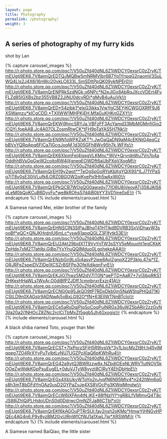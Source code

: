 ```yaml
---
layout: page
title: Photography
permalink: /photography/
weight: 3
---
```


## A series of photography of my furry kids

shot by Lan

{% capture carousel_images %}
http://r.photo.store.qq.com/psc?/V50uZfd40dNL6Z1iWDCY0exsrC0zZryK/TmEUgtj9EK6.7V8ajmQrEDTQJMQBw5mNRMVIbr6B7Yp1YnpqG2naomV3SuLWQ4Lls2J4X6i16nWci20vkLC633L.SmSDItPpQK09ykNPEr0!/r
http://r.photo.store.qq.com/psc?/V50uZfd40dNL6Z1iWDCY0exsrC0zZryK/TmEUgtj9EK6.7V8ajmQrENPRkSzdNGk.o6NPc*N2eJlGx8AbRqJXccVDErt4FvFLZd85lGXBs2bz355VB8Z2JiNU0dcyRDi*gMvB4uAuiVk!/r
http://r.photo.store.qq.com/psc?/V50uZfd40dNL6Z1iWDCY0exsrC0zZryK/TmEUgtj9EK6.7V8ajmQrED*54zibk1*elxG3jkks1VwYgC5EYjKCWGOXRfF9J6XSWamzu*kICgCDD.*TXIlWW1MHPKjEH.MfaGuKHKnGZXY!/r
http://r.photo.store.qq.com/psc?/V50uZfd40dNL6Z1iWDCY0exsrC0zZryK/TmEUgtj9EK6.7V8ajmQrEKWj9hncSRYJa.VBFzFF3AcYamd33MbMGMnfiGjo2iCQYi.foeAAB.Jc4A07OLZosmRtwCK*tFH9pTaYAS5H7Nk!/r
http://r.photo.store.qq.com/psc?/V50uZfd40dNL6Z1iWDCY0exsrC0zZryK/TmEUgtj9EK6.7V8ajmQrEN9N1oWFKZsKT*r.JwOaQaDN9aM4cEKNtG4eqCzbBVxYQRqApq6FICa7IGcgJoqM.1d305GFh8Wv95h7k.WFjfs!/r
http://r.photo.store.qq.com/psc?/V50uZfd40dNL6Z1iWDCY0exsrC0zZryK/TmEUgtj9EK6.7V8ajmQrEK6XIpmFeI4IqxgVLKMnc*WjV*QryrdnWu7Vn7p4aOddhhBVsGpGwW2coitoRW4jXgneqEOWDft6aUbPXqVXogM!/r
http://r.photo.store.qq.com/psc?/V50uZfd40dNL6Z1iWDCY0exsrC0zZryK/TmEUgtj9EK6.7V8ajmQrEH19y2wot**TeOgSpGoRYsKbXgYQlX9S*lLJ71YPaSg7jT8v0sE30jVLufk6.ORZ0BGOW2qiKyePp1Hh5wAxWi0!/r
http://r.photo.store.qq.com/psc?/V50uZfd40dNL6Z1iWDCY0exsrC0zZryK/TmEUgtj9EK6.7V8ajmQrEPkQCB7WOgQG0awxdv77IO6U8iVeovATj358JAIS6qLeM0bQoKCuB6DyvFu*we8kROhs57d4iB0bYY3VD1me0xE!/r
{% endcapture %}
{% include elements/carousel.html %}

<p class="text-center"> 
A Siamese named Mei, elder brother of the family
</p>

{% capture carousel_images %}
http://r.photo.store.qq.com/psc?/V50uZfd40dNL6Z1iWDCY0exsrC0zZryK/TmEUgtj9EK6.7V8ajmQrEHNSCIN3SIPaJBhqT41HTIkd9DVRB3SxViDhavW3sooBf*eQC*QNJKHrdnlU6mLc*ysw81apqQGLZ3Flfytk53E!/r
http://r.photo.store.qq.com/psc?/V50uZfd40dNL6Z1iWDCY0exsrC0zZryK/TmEUgtj9EK6.7V8ajmQrEIJ2Akt29bidX1T9VyYnTW3sSYV5eMouoht1egCKkKZpHdp7xM2T7ahIbi.GjBp7YxYhuQQIMduo0LgohekpAAA!/r
http://r.photo.store.qq.com/psc?/V50uZfd40dNL6Z1iWDCY0exsrC0zZryK/TmEUgtj9EK6.7V8ajmQrENzbGn9Ls5i4asvP2iee8AyIZgnpXZ2P3klg.47sj*fZ.ORJRFeZspeiDVZIDelXCSZrBSFPp3OfeXdikqnFvrE!/r
http://r.photo.store.qq.com/psc?/V50uZfd40dNL6Z1iWDCY0exsrC0zZryK/TmEUgtj9EK6.7V8ajmQrEKJjO7hwz5M2dV7IT0N*gePTD*AaR7*7vl3ibpRKS1ZHKexHHaWLs1WxAr.O0diBfPZJDff.1cmnbnxrExzr41A!/r
http://r.photo.store.qq.com/psc?/V50uZfd40dNL6Z1iWDCY0exsrC0zZryK/TmEUgtj9EK6.7V8ajmQrECNG0p95JkQO9tP7RDxDkb0mSNaWStgPHQd71KlCStLD9n0XAGstr9ADNwAj5oBxLG92O*fN*63EIIWTNnBTcIo!/r
http://r.photo.store.qq.com/psc?/V50uZfd40dNL6Z1iWDCY0exsrC0zZryK/TmEUgtj9EK6.7V8ajmQrECe5aRxDqjPlqSoCoqPuINRGs36uWZ5bARjr2zzGvN3jla20a2i1NHOcZ8ZNc2rclCiTbMxZt5qgb5Jh4Gxogis!/r
{% endcapture %}
{% include elements/carousel.html %}

<p class="text-center"> 
A black shiba named Toto, youger than Mei
</p>

{% capture carousel_images %}
http://r.photo.store.qq.com/psc?/V50uZfd40dNL6Z1iWDCY0exsrC0zZryK/TmEUgtj9EK6.7V8ajmQrECST*7lxPprzSFjH5R9IvsVk*3y1LlocMzZt8H.h45yiMqqeg7ZO4RrXYyPuTyIbtLvNU7UGZPoXlaQ6pKWhRu4!/r
http://r.photo.store.qq.com/psc?/V50uZfd40dNL6Z1iWDCY0exsrC0zZryK/TmEUgtj9EK6.7V8ajmQrEG42a9vtQ3BWRzzw6x.NZbdIOEeNLWRVTutNOV5kOOeZwWdkKGpPsuEugEL*0duVJTyW8yyzt8CIRyY4EhDbHpE!/r
http://r.photo.store.qq.com/psc?/V50uZfd40dNL6Z1iWDCY0exsrC0zZryK/TmEUgtj9EK6.7V8ajmQrEGx4XbUkvWTpYp2nJyqfN6N95MIv4*n242tWm6q0s8h3mT8bDFdYnOAz0usD2GYPaZvJe4XS8VOcPg3KWqiMmdw!/r
http://r.photo.store.qq.com/psc?/V50uZfd40dNL6Z1iWDCY0exsrC0zZryK/TmEUgtj9EK6.7V8ajmQrECcW6IXFAn4tN.iKE*88fNzIYI*rgR8iLfVMlmvQ4T8cJS88jZhIQjPLHidoUDnS0d0DdrwcOmNZFJa86CTbl*o!/r
http://r.photo.store.qq.com/psc?/V50uZfd40dNL6Z1iWDCY0exsrC0zZryK/TmEUgtj9EK6.7V8ajmQrEKf6kAGOuPTRrSUI.fav2nsh2oKMp*HmwYjHNGvHPQEc4AG4n6.P9v8yzBM2GyUlRnWfCfWJ1a1XwL7jp*XRSWM!/r
{% endcapture %}
{% include elements/carousel.html %}

<p class="text-center"> 
A Siamese named BaiQiao, the little sister
</p>